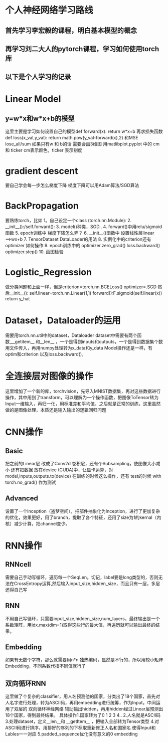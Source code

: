 <h1>个人神经网络学习路线</h1>
<h2>首先学习李宏毅的课程，明白基本模型的概念</h2>
<h2>再学习刘二大人的pytorch课程，学习如何使用torch库</h2>
<h2>以下是个人学习的记录</h2>
<h1> Linear Model</h1>
<h2> y=w*x和w*x+b的模型</h2>
这里主要是学习如何设置自己的模型def forward(x): return w*x+b 再求损失函数 def loss(x_val,y_val): return math.pow(y_val-forward(x),2) 和MSE lose_all/sum
如果只有w 和 b的话 需要会画3维图
用matlibplot.pyplot 中的 cm和 ticker cm表示颜色，ticker 表示刻度
<h1> gradient descent</h1>
要自己学会每一步怎么梯度下降
梯度下降可以用Adam算法/SGD算法
<h1> BackPropagation </h1>
要熟练torch，比如
1。自己设定一个class (torch.nn.Module):
2. __init__():/self.forward():
3. model()种类，SGD..
4. forward()中用relu/sigmoid函数
5. epoch训练中 梯度下降怎么弄？ 
6. __init__()函数中 设置线性层linear ==>wx+b
7. TensorDataset DataLoader的用法
8. 实例化中的criterion还有optimizer 如何操作
9. epoch训练中的 optimizer.zero_grad() loss.backward() optimizer.step()
10. 画图检验
<h1>Logistic_Regression</h1>
做分类问题和上面一样，但是criterion=torch.nn.BCELoss() optimizer=.SGD
然后__init__(): self.linear=torch.nn.Linear(1,1) forward():F.sigmoid(self.linear(x)) return y_hat
<h1>Dataset，Dataloader的运用</h1>
需要用torch.nn.util中的dataset，Dataloader
dataset中需要有两个函数,__getitem__ 和__len__ ，一个是得到inputs和outputs，一个是得到数据集个数
用文件传入，再用numpy处理转为x_data和y_data
Model操作还是一样，有optim和criterion 以及loss.backward()，
<h1>全连接层对图像的操作</h1>
这里增加了一个新的库，torchvision，先导入MNIST数据集，再对这些数据进行操作，其中用到了transform，可以理解为一个操作函数，把图像ToTensor转为Input一维输入，再归一化，用标准差和平均值，之后就是正常的训练，这里虽然做的是图像处理，本质还是输入输出的逻辑回归问题
<h1>CNN操作</h1>
<h2>Basic</h2>
把之前的Linear层 改成了Conv2d 卷积层，还有个Subsampling，使图像大小减小 还有把数据 放在device (CUDA)中，让显卡运算，对model,inputs,outputs.to(device) 在训练的时候这么操作，还有 test的时候 with torch.no_grad()  作为测试
<h2>Advanced</h2>
设置了一个Inception（盗梦空间），把部件抽象化为Inception，进行了更加复杂的优化，效果更好，用了branch，提取了各个特征，还用了size为1的kernal（内核）减少计算，把channel变少。
<h1>RNN操作</h1>
<h2>RNNcell</h2>
需要自己手动写循环，遍历每一个SeqLen。切记，label要是long类型的，否则无法在CrossEntropy运算,然后输入input_size,hidden_size，而且只有一层，多层还得自己写
<h2>RNN</h2>
不用自己写循环，只需要input_size,hidden_size,num_layers，最终输出是一个系数矩阵，用idx.max(dim=1)取得这些行的最大值，再遍历就可以输出最终的结果。
<h2>Embedding</h2>
如果有无数个字符，那么就需要用n*n 独热编码，显然是不行的，所以用较小矩阵Embedding，不同系数代指不同值就行了
<h2>双向循环RNN</h2>
这里做了个复杂的classifier，用人名预测他的国家，分类出了18个国家，首先对人名字进行处理，转为ASCII码，再用embedding进行统筹，作为Input，中间运用了双层的 双向循环神经网络 辅助输出hidden，再用hidden经过Linear层预测出18个国家，得到最终结果。
具体操作1.国家转为了0 1 2 3 4.. 2.人名就是ASCII码 3.处理dataset，定义__len__和 __getItem__ ，把输入全部转为Tensor类型
4.对ASCII码进行排序，用排好的序列的下标取重新修正人名和国家名 使得Input和Lables一一对应 5.padded_sequence优化没有意义的0 embedding 
